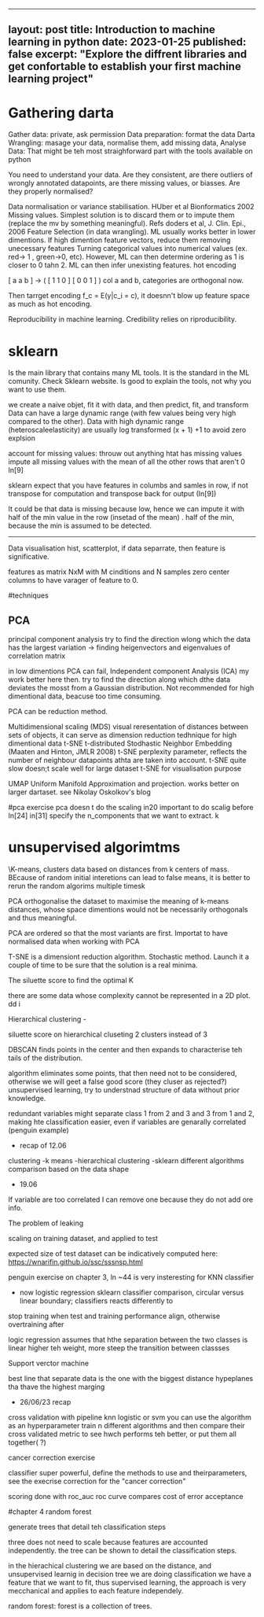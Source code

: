 ---
layout: post
title: Introduction to machine learning in python
date: 2023-01-25
published: false
excerpt: "Explore the diffrent libraries and get confortable to establish your first machine learning project"
 ---

# Gathering darta

Gather data: private, ask permission
Data preparation: format the data
Darta Wrangling: masage your data, normalise them, add missing data,
Analyse Data: That might be teh most straighforward part with the tools available on python

You need to understand your data. Are they consistent, are there outliers of wrongly annotated datapoints, are there missing values, or biasses. Are they properly normalised?

Data normalisation or variance stabilisation. HUber et al Bionformatics 2002
Missing values. Simplest solution is to discard them or to impute them (replace the mv by something meaningful). 
Refs doders et al, J. Clin. Epi., 2006 
Feature Selection (in data wrangling). ML usually works better in lower dimentions. If high dimention feature vectors, reduce them removing unecessary features
Turning categorical values into numerical values (ex. red-> 1 , green->0, etc). However, ML can then determine ordering as 1 is closer to 0 tahn 2. ML can then infer unexisting features. hot encoding

[ a a b ] -> ( [ 1 1 0 ] [ 0 0 1 ] ) col a and b, categories are orthogonal now. 

Then tarrget encoding f_c = E(y|c_i = c), it doesnn't blow up feature space as much as hot encoding.

Reproducibility in machine learning. Credibility relies on riproducibility. 

# sklearn

Is the main library that contains many ML tools. It is the standard in the ML comunity. Check Sklearn website. Is good to explain the tools, not why you want to use them. 

we create a naive objet, fit it with data, and then predict, fit, and transform
Data can have a large dynamic range (with few values being very high compared to the other).
Data with high dynamic range (heteroscaleelasticity) are usually log transformed (x + 1) +1 to avoid zero explsion

account for missing values: 
    throuw out anything htat has missing values
    impute all missing values with the mean of all the other rows that aren't 0 In[9]

sklearn expect that you have features in columbs and samles in row, if not transpose for computation and transpose back for output (In[9])

It could be that data is missing because low, hence we can impute it with half of the min value in the row (insetad of the mean) . half of the min, because the min is assumed to be detected. 

----------------

Data visualisation
hist, scatterplot, 
if data separrate, then feature is significative.


features as matrix NxM with M cinditions and N samples
zero center columns to have varager of feature to 0. 

#techniques
## PCA 
principal component analysis
try to find the direction wlong which the data has the largest variation -> finding heigenvectors and eigenvalues of correlation matrix

in low dimentions PCA can fail, Independent component Analysis (ICA) my work better here then. try to find the direction along which dthe data deviates the mosst from a Gaussian distribution. Not recommended for high dimentional data, beacuse too time consuming. 

PCA can be reduction method.

Multidimensional scaling (MDS)
visual reresentation of distances between sets of objects, it can serve as dimension reduction tedhnique for high dimentional data 
t-SNE t-distributed Stodhastic Neighbor Embedding
(Maaten and Hinton, JMLR 2008)
t-SNE perplexity parameter, reflects the number of neighbour datapoints athta are taken into account. 
t-SNE quite slow doesn;t scale well for large dataset
t-SNE for visualisation purpose

UMAP Uniform Manifold Approximation and projection. works better on larger dartaset. 
see Nikolay Oskolkov's blog


#pca exercise
pca doesn t do the scaling in20
important to do scalig before In[24]
in[31] specify the n_components that we want to extract. k


# unsupervised algorimtms
\K-means, clusters data based on distances from k centers of mass. BEcause of random initial interetions can lead to false means, it is better to rerun the random algorims multiple timesk    

PCA orthogonalise the dataset to maximise the meaning of k-means distances, whose space dimentions would not be necessarily orthogonals and thus meaningful.

PCA are ordered so that the most variants are first.
Importat to have normalised data when working with PCA

T-SNE is a dimensiont reduction algorithm. 
Stochastic method. Launch it a couple of time to be sure that the solution is a real minima. 

The siluette score to find the optimal K

there are some data whose complexity cannot be represented in a 2D plot. dd
i


Hierarchical clustering -

siluette score on hierarchical cluseting
2 clusters instead of 3


DBSCAN finds points in the center and then expands to characterise teh tails of the distribution.

algorithm eliminates some points, that then need not to be considered, otherwise we will geet a false good score (they cluser as rejected?)
unsupervised learning, try to understnad structure of data without prior knowledge.



redundant variables might separate class 1 from 2 and 3 and 3 from 1 and 2, making hte classification easier, even if variables are genarally correlated (penguin example)


- recap of 12.06

clustering
-k means
-hierarchical clustering
-sklearn different algorithms comparison based on the data shape


- 19.06

If variable are too correlated I can remove one because they do not add ore info. 


The problem of leaking

scaling on training dataset, and applied to test

expected size of test dataset can be indicatively computed here: https://wnarifin.github.io/ssc/sssnsp.html

penguin exercise on chapter 3, ln ~44 is very insteresting for KNN classifier

- now logistic regression
sklearn classifier comparison, circular versus linear boundary; classifiers 
reacts differently to

stop training when test and training performance align, otherwise overtraining after


logic regression assumes that hthe separation between the two classes is linear
higher teh weight, more steep the transition between classses 

Support verctor machine

best line that separate data is the one with the biggest distance
hypeplanes tha thave the highest marging


- 26/06/23 recap

cross validation with pipeline
knn logistic or svm
you can use the algorithm as an hyperparameter
train n different algorithms and then compare their cross validated metric to see hwch performs teh better, or put them all together( ?)


cancer correction exercise

classifier super powerful, define the methods to use and theirparameters, see the execrise correction for the "cancer correction"

scoring done with roc_auc
roc curve compares cost of error acceptance


#chapter 4
random forest

generate trees that detail teh classification steps

three does not need to scale because features are accounted independently.
the tree can be shown to detail the classification steps.

in the hierachical clustering we are based on the distance, and unsupervised learnig
in decision tree we are doing classification we have a feature that we want to fit, thus supervised learning, the approach is very mecchanical and applies to each feature independely.

random forest: forest is a collection of trees.


